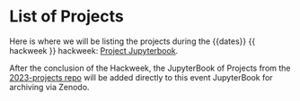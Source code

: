 # List of Projects

Here is where we will be listing the projects during the {{dates}} {{ hackweek }} hackweek:
[Project Jupyterbook]().

After the conclusion of the Hackweek, the JupyterBook of Projects from the [2023-projects repo](https://github.com/ICESAT-2HackWeek/2023-projects)
will be added directly to this event JupyterBook for archiving via Zenodo.
